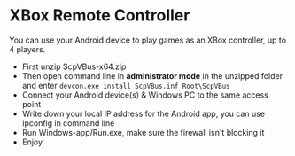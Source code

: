 # XBox Remote Controller 
You can use your Android device to play games as an XBox controller, up to 4 players.

- First unzip ScpVBus-x64.zip
- Then open command line in **administrator mode** in the unzipped folder and enter ``` devcon.exe install ScpVBus.inf Root\ScpVBus ```
- Connect your Android device(s) & Windows PC to the same access point
- Write down your local IP address for the Android app, you can use ipconfig in command line 
- Run Windows-app/Run.exe, make sure the firewall isn't blocking it
- Enjoy
